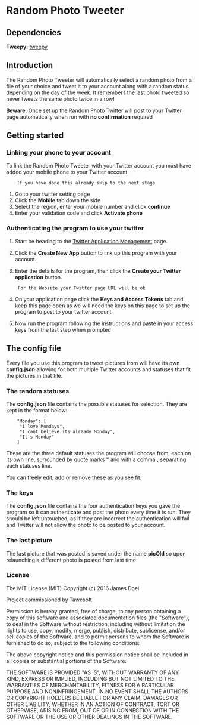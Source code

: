 # Random Photo Tweeter

## Dependencies
**Tweepy:** [tweepy](https://github.com/tweepy/tweepy)

## Introduction
The Random Photo Tweeter will automatically select a random photo from a file  of your choice and tweet it to your account along with a random status depending on the day of the week. It remembers the last photo tweeted so never tweets the same photo twice in a row! 

**Beware:** Once set up the Random Photo Twitter will post to your Twitter page automatically when run with **no confirmation** required

## Getting started
### Linking your phone to your account
To link the Random Photo Tweeter with your Twitter account you must have added your mobile phone to your Twitter account. 

        If you have done this already skip to the next stage
	
1. Go to your twitter setting page
2. Click the **Mobile** tab down the side
3. Select the region, enter your mobile number and click **continue**
4. Enter your validation code and click **Activate phone**

### Authenticating the program to use your twitter
<a name="auth"></a>
1. Start be heading to the [Twitter Application Management](https://apps.twitter.com/) page.
2. Click the **Create New App** button to link up this program with your account.
3. Enter the details for the program, then click the **Create your Twitter application** button.
				
		For the Website your Twitter page URL will be ok
4. On your application page click the **Keys and Access Tokens** tab and keep this page open as we will need the keys on this page to set up the program to post to your twitter account

5. Now run the program following the instructions and paste in your access keys from the last step when prompted

## The config file
Every file you use this program to tweet pictures from will have its own **config.json** allowing for both multiple Twitter accounts and statuses that fit the pictures in that file.

### The random statuses
The **config.json** file contains the possible statuses for selection. They are kept in the format below:

		"Monday": [
         "I love Mondays",
         "I cant believe its already Monday",
         "It's Monday"
      	]

These are the three default statuses the program will choose from, each on its own line, surrounded by quote marks **"** and with a comma **,**  separating each statuses line. 

You can freely edit, add or remove these as you see fit.

### The keys
The **config.json** file contains the four authentication keys you gave the program so it can authenticate and post the photo every time it is run. They should be left untouched, as if they are incorrect the authentication will fail and Twitter will not allow the photo to be posted to your account.

### The last picture
The last picture that was posted is saved under the name **picOld** so upon relaunching a different photo is posted from last time

### License		
The MIT License (MIT)
Copyright (c) 2016 James Doel

Project commissioned by Tawesoft 

Permission is hereby granted, free of charge, to any person obtaining a copy of this software and associated documentation files (the "Software"), to deal in the Software without restriction, including without limitation the rights to use, copy, modify, merge, publish, distribute, sublicense, and/or sell copies of the Software, and to permit persons to whom the Software is furnished to do so, subject to the following conditions:

The above copyright notice and this permission notice shall be included in all copies or substantial portions of the Software.

THE SOFTWARE IS PROVIDED "AS IS", WITHOUT WARRANTY OF ANY KIND, EXPRESS OR IMPLIED, INCLUDING BUT NOT LIMITED TO THE WARRANTIES OF MERCHANTABILITY, FITNESS FOR A PARTICULAR PURPOSE AND NONINFRINGEMENT. IN NO EVENT SHALL THE AUTHORS OR COPYRIGHT HOLDERS BE LIABLE FOR ANY CLAIM, DAMAGES OR OTHER LIABILITY, WHETHER IN AN ACTION OF CONTRACT, TORT OR OTHERWISE, ARISING FROM, OUT OF OR IN CONNECTION WITH THE SOFTWARE OR THE USE OR OTHER DEALINGS IN THE SOFTWARE.